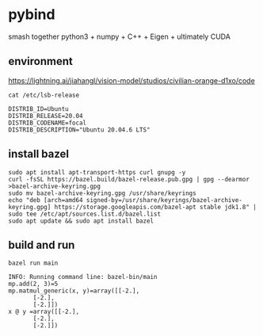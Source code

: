 # pybind
smash together python3 + numpy + C++ + Eigen + ultimately CUDA

## environment
https://lightning.ai/jiahangl/vision-model/studios/civilian-orange-d1xo/code
```
cat /etc/lsb-release

DISTRIB_ID=Ubuntu
DISTRIB_RELEASE=20.04
DISTRIB_CODENAME=focal
DISTRIB_DESCRIPTION="Ubuntu 20.04.6 LTS"
```

## install bazel
```
sudo apt install apt-transport-https curl gnupg -y
curl -fsSL https://bazel.build/bazel-release.pub.gpg | gpg --dearmor >bazel-archive-keyring.gpg
sudo mv bazel-archive-keyring.gpg /usr/share/keyrings
echo "deb [arch=amd64 signed-by=/usr/share/keyrings/bazel-archive-keyring.gpg] https://storage.googleapis.com/bazel-apt stable jdk1.8" | sudo tee /etc/apt/sources.list.d/bazel.list
sudo apt update && sudo apt install bazel
```

## build and run
```
bazel run main

INFO: Running command line: bazel-bin/main
mp.add(2, 3)=5
mp.matmul_generic(x, y)=array([[-2.],
       [-2.],
       [-2.]])
x @ y =array([[-2.],
       [-2.],
       [-2.]])
```

